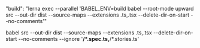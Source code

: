 "build": "lerna exec --parallel 'BABEL_ENV=build babel --root-mode upward src --out-dir dist --source-maps --extensions .ts,.tsx --delete-dir-on-start --no-comments'"

babel src --out-dir dist --source-maps --extensions .ts,.tsx --delete-dir-on-start --no-comments --ignore '**/*.spec.ts,**/*.stories.ts'